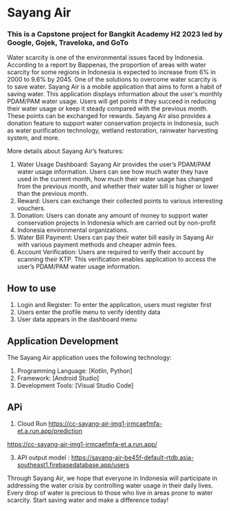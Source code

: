 # Sayang Air
### This is a Capstone project for Bangkit Academy H2 2023 led by Google, Gojek, Traveloka, and GoTo

Water scarcity is one of the environmental issues faced by Indonesia. According to a report by Bappenas, the proportion of areas with water scarcity for 
some regions in Indonesia is expected to increase from 6% in 2000 to 9.6% by 2045. One of the solutions to overcome water scarcity is to save water.
Sayang Air is a mobile application that aims to form a habit of saving water. This application displays information about the user's monthly PDAM/PAM water usage. 
Users will get points if they succeed in reducing their water usage or keep it steady compared with the previous month. These points can be exchanged for rewards. 
Sayang Air also provides a donation feature to support water conservation projects in Indonesia, such as water purification technology, wetland restoration, 
rainwater harvesting system, and more.

More details about Sayang Air’s features:
1. Water Usage Dashboard: Sayang Air provides the user’s PDAM/PAM water usage information. Users can see how much water they have used 
in the current month, how much their water usage has changed from the previous month, and whether their water bill is higher or lower 
than the previous month.
2. Reward: Users can exchange their collected points to various interesting vouchers.
3. Donation: Users can donate any amount of money to support water conservation projects in Indonesia which are carried out by non-profit
4. Indonesia environmental organizations.
5. Water Bill Payment: Users can pay their water bill easily in Sayang Air with various payment methods and cheaper admin fees.
6. Account Verification: Users are required to verify their account by scanning their KTP. This verification enables application
to access the user’s PDAM/PAM water usage information.

## How to use
1. Login and Register: To enter the application, users must register first
2. Users enter the profile menu to verify identity data
3. User data appears in the dashboard menu

## Application Development
The Sayang Air application uses the following technology:
1. Programming Language: [Kotlin, Python]
2. Framework: [Android Studio]
3. Development Tools: [Visual Studio Code]

## APi
1. Cloud Run
https://cc-sayang-air-img1-jrmcaefmfa-et.a.run.app/prediction

https://cc-sayang-air-img1-jrmcaefmfa-et.a.run.app/

3. API output model : https://sayang-air-be45f-default-rtdb.asia-southeast1.firebasedatabase.app/users




Through Sayang Air, we hope that everyone in Indonesia will participate in addressing the water crisis by controlling water usage in their daily lives. 
Every drop of water is precious to those who live in areas prone to water scarcity. Start saving water and make a difference today!
